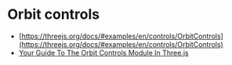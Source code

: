 # Orbit controls

- [https://threejs.org/docs/#examples/en/controls/OrbitControls](https://threejs.org/docs/#examples/en/controls/OrbitControls)
- [Your Guide To The Orbit Controls Module In Three.js](https://www.youtube.com/watch?v=Nxd9L6X8quo)
